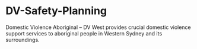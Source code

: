 # DV-Safety-Planning
Domestic Violence Aboriginal – DV West provides crucial domestic violence support services to aboriginal people in Western Sydney and its surroundings.
